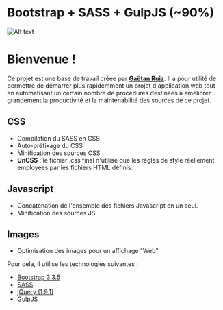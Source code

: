 # Bootstrap + SASS + GulpJS (**~90%**)

![Alt text](https://github.com/origarti/kickstarterZ/blob/master/bootstrap_sass/www/dist/pic/header-bootstrap-sass.jpg?raw=true "Optional title")

# Bienvenue !

Ce projet est une base de travail créee par **[Gaëtan Ruiz](http://origarti.fr)**. Il a pour utilité de permettre de démarrer plus rapidemment un projet d'application web tout en automatisant un certain nombre de procédures destinées à améliorer grandement la productivité et la maintenabilité des sources de ce projet.

## CSS

*   Compilation du SASS en CSS
*   Auto-préfixage du CSS
*   Minification des sources CSS
*   **UnCSS** : le fichier .css final n'utilise que les règles de style réellement employées par les fichiers HTML définis.

## Javascript

*   Concaténation de l'ensemble des fichiers Javascript en un seul.
*   Minification des sources JS

## Images

*   Optimisation des images pour un affichage "Web"

Pour cela, il utilise les technologies suivantes :

*   [Bootstrap 3.3.5](http://getbootstrap.com/)
*   [SASS](http://sass-lang.com/)
*   [jQuery (1.9.1)](https://jquery.com/)
*   [GulpJS](http://gulpjs.com/)
